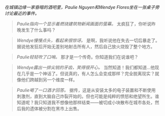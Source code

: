 _在城镇边缘一家昏暗的酒吧里，Paulie Nguyen和Wendye Flores坐在一张桌子旁讨论最近的事件。_

> _Paulie指向一个显示着燃烧建筑物新闻画面的萤幕。_ 太疯狂了，你听说昨晚发生了什么事吗？

> _Wendye慢慢点头，看起来很惊讶。_ 是啊，我听说他在失去一切后暴走了。据说他发狂后开始无差别地射击所有人，然后自己放火烧毁了整个地方。

> _Paulie轻轻吹了口哨。_ 那才是一个传奇。你知道我们在说谁吧？

> _Wendye露出一排尖锐的牙齿，笑得很开心。_ 当然知道！我们都知道...他现在几乎是一个神话了。但说真的，有人怎么会变成那样？完全脱离现实？就像他们跨越到另一个维度一样。

> _Paulie喝了一口酒才回答。_ 据传，这是从安装太多的电子装置和不断使用刺激剂，直到大脑自己炸裂开始的。但也可能是纯粹的愤怒和绝望所生。谁知道呢？我只知道我不想像他那样结束——被切成小块散布在城市各处，然后我的遗体被分割在黑市上出售。
